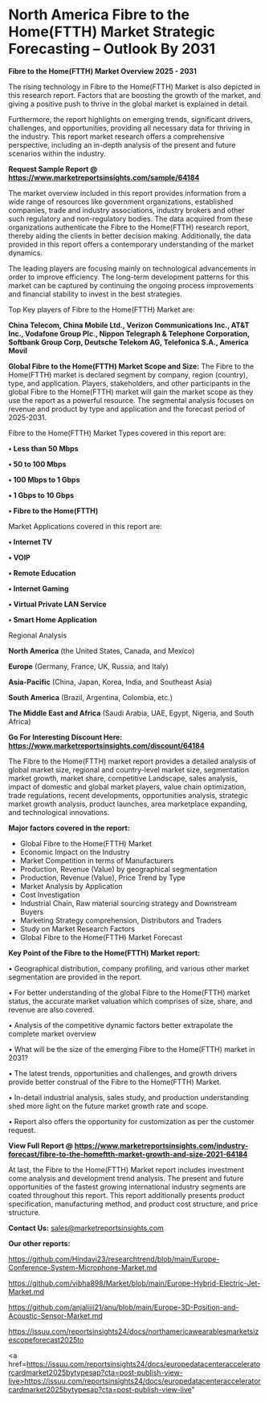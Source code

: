 # North America Fibre to the Home(FTTH) Market Strategic Forecasting – Outlook By 2031

<Strong> Fibre to the Home(FTTH) Market Overview 2025 - 2031</strong>

The rising technology in Fibre to the Home(FTTH) Market is also depicted in this research report. Factors that are boosting the growth of the market, and giving a positive push to thrive in the global market is explained in detail.

Furthermore, the report highlights on emerging trends, significant drivers, challenges, and opportunities, providing all necessary data for thriving in the industry. This report market research offers a comprehensive perspective, including an in-depth analysis of the present and future scenarios within the industry.

<strong>Request Sample Report @ <a href=https://www.marketreportsinsights.com/sample/64184>https://www.marketreportsinsights.com/sample/64184</a></strong>

The market overview included in this report provides information from a wide range of resources like government organizations, established companies, trade and industry associations, industry brokers and other such regulatory and non-regulatory bodies. The data acquired from these organizations authenticate the Fibre to the Home(FTTH) research report, thereby aiding the clients in better decision making. Additionally, the data provided in this report offers a contemporary understanding of the market dynamics.

The leading players are focusing mainly on technological advancements in order to improve efficiency. The long-term development patterns for this market can be captured by continuing the ongoing process improvements and financial stability to invest in the best strategies.

Top Key players of Fibre to the Home(FTTH) Market are:

<strong>China Telecom, China Mobile Ltd., Verizon Communications Inc., AT&T Inc., Vodafone Group Plc., Nippon Telegraph & Telephone Corporation, Softbank Group Corp, Deutsche Telekom AG, Telefonica S.A., America Movil</strong>

<strong><b>Global Fibre to the Home(FTTH) Market Scope and Size:</b></strong>
The Fibre to the Home(FTTH) market is declared segment by company, region (country), type, and application. Players, stakeholders, and other participants in the global Fibre to the Home(FTTH) market will gain the market scope as they use the report as a powerful resource. The segmental analysis focuses on revenue and product by type and application and the forecast period of 2025-2031.

Fibre to the Home(FTTH) Market Types covered in this report are:

<strong>• Less than 50 Mbps

• 50 to 100 Mbps

• 100 Mbps to 1 Gbps

• 1 Gbps to 10 Gbps

• Fibre to the Home(FTTH)</strong>

Market Applications covered in this report are:

<strong>• Internet TV

• VOIP

• Remote Education

• Internet Gaming

• Virtual Private LAN Service

• Smart Home Application</strong> 

Regional Analysis

<strong>North America</strong> (the United States, Canada, and Mexico)

<strong>Europe</strong> (Germany, France, UK, Russia, and Italy)

<strong>Asia-Pacific</strong> (China, Japan, Korea, India, and Southeast Asia)

<strong>South America</strong> (Brazil, Argentina, Colombia, etc.)

<strong>The Middle East and Africa</strong> (Saudi Arabia, UAE, Egypt, Nigeria, and South Africa)

<strong>Go For Interesting Discount Here: <a href=https://www.marketreportsinsights.com/discount/64184>https://www.marketreportsinsights.com/discount/64184</a></strong>

The Fibre to the Home(FTTH) market report provides a detailed analysis of global market size, regional and country-level market size, segmentation market growth, market share, competitive Landscape, sales analysis, impact of domestic and global market players, value chain optimization, trade regulations, recent developments, opportunities analysis, strategic market growth analysis, product launches, area marketplace expanding, and technological innovations.

<strong><b>Major factors covered in the report:</b></strong>
<ul>
  <li>Global Fibre to the Home(FTTH) Market </li>
  <li>Economic Impact on the Industry</li>
  <li>Market Competition in terms of Manufacturers</li>
  <li>Production, Revenue (Value) by geographical segmentation</li>
  <li>Production, Revenue (Value), Price Trend by Type</li>
  <li>Market Analysis by Application</li>
  <li>Cost Investigation</li>
  <li>Industrial Chain, Raw material sourcing strategy and Downstream Buyers</li>
  <li>Marketing Strategy comprehension, Distributors and Traders</li>
  <li>Study on Market Research Factors</li>
  <li>Global Fibre to the Home(FTTH) Market Forecast</li>
</ul>

<strong><b>Key Point of the Fibre to the Home(FTTH) Market report:</b></strong>

• Geographical distribution, company profiling, and various other market segmentation are provided in the report.

• For better understanding of the global Fibre to the Home(FTTH) market status, the accurate market valuation which comprises of size, share, and revenue are also covered.

• Analysis of the competitive dynamic factors better extrapolate the complete market overview

• What will be the size of the emerging Fibre to the Home(FTTH) market in 2031?

• The latest trends, opportunities and challenges, and growth drivers provide better construal of the Fibre to the Home(FTTH) Market.

• In-detail industrial analysis, sales study, and production understanding shed more light on the future market growth rate and scope.

• Report also offers the opportunity for customization as per the customer request.

<strong><b>View Full Report @ <a href=https://www.marketreportsinsights.com/industry-forecast/fibre-to-the-homeftth-market-growth-and-size-2021-64184>https://www.marketreportsinsights.com/industry-forecast/fibre-to-the-homeftth-market-growth-and-size-2021-64184</a></b></strong>


At last, the Fibre to the Home(FTTH) Market report includes investment come analysis and development trend analysis. The present and future opportunities of the fastest growing international industry segments are coated throughout this report. This report additionally presents product specification, manufacturing method, and product cost structure, and price structure.

<strong>Contact Us:</strong>
sales@marketreportsinsights.com

<strong>Our other reports:</strong>

<a href=https://github.com/Hindavi23/researchtrend/blob/main/Europe-Conference-System-Microphone-Market.md>https://github.com/Hindavi23/researchtrend/blob/main/Europe-Conference-System-Microphone-Market.md</a>

<a href=https://github.com/vibha898/Market/blob/main/Europe-Hybrid-Electric-Jet-Market.md>https://github.com/vibha898/Market/blob/main/Europe-Hybrid-Electric-Jet-Market.md</a>

<a href=https://github.com/anjaliiii21/anu/blob/main/Europe-3D-Position-and-Acoustic-Sensor-Market.md>https://github.com/anjaliiii21/anu/blob/main/Europe-3D-Position-and-Acoustic-Sensor-Market.md</a>

<a href=https://issuu.com/reportsinsights24/docs/northamericawearablesmarketsizescopeforecast2025to>https://issuu.com/reportsinsights24/docs/northamericawearablesmarketsizescopeforecast2025to</a>

<a href=https://issuu.com/reportsinsights24/docs/europedatacenteracceleratorcardmarket2025bytypesap?cta=post-publish-view-live>https://issuu.com/reportsinsights24/docs/europedatacenteracceleratorcardmarket2025bytypesap?cta=post-publish-view-live</a>"
